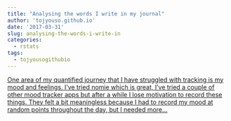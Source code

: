 ```yaml
---
title: "Analysing the words I write in my journal"
author: 'tojyouso.github.io'
date: '2017-03-31'
slug: analysing-the-words-i-write-in
categories:
  - rstats
tags:
  - tojyousogithubio
---
```


[One area of my quantified journey that I have struggled with tracking is my mood and feelings. I’ve tried nomie which is great, I’ve tried a couple of other mood tracker apps but after a while I lose motivation to record these things. They felt a bit meaningless because I had to record my mood at random points throughout the day, but I needed more...<click to read more>](https://tojyouso.github.io/post/analysing-the-words-i-write-in-my-journal/)

